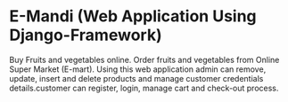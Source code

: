 # E-Mandi (Web Application Using Django-Framework)
Buy Fruits and vegetables online. Order fruits and vegetables from Online Super Market (E-mart). Using this web application admin can remove, update, insert and delete products and manage customer credentials details.customer can register, login, manage cart and check-out process.
